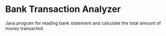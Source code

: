 # Bank Transaction Analyzer
 Java program for reading bank statement and calculate the total amount of money transacted.
